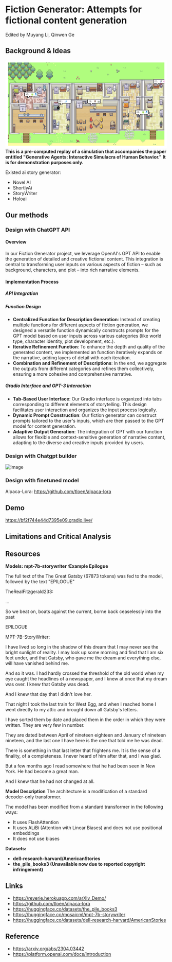 # Fiction Generator: Attempts for fictional content generation

Edited by Muyang Li, Qinwen Ge

## Background & Ideas
![Reverie](Reverie.png)
**This is a pre-computed replay of a simulation that accompanies the paper entitled "Generative Agents: Interactive Simulacra of Human Behavior." It is for demonstration purposes only.**



Existed ai story generator:

- Novel AI
- ShortlyAi
- StoryWriter
- Holoai


## Our methods

### Design with ChatGPT API

#### Overview

In our Fiction Generator project, we leverage OpenAI's GPT API to enable the generation of detailed and creative fictional content. This integration is central to transforming user inputs on various aspects of fiction – such as background, characters, and plot – into rich narrative elements.

#### Implementation Process

##### API Integration

##### Function Design

- **Centralized Function for Description Generation**: Instead of creating multiple functions for different aspects of fiction generation, we designed a versatile function dynamically constructs prompts for the GPT model based on user inputs across various categories (like world type, character identity, plot development, etc.).
- **Iterative Refinement Function**: To enhance the depth and quality of the generated content, we implemented an function iteratively expands on the narrative, adding layers of detail with each iteration.
- **Combination and Refinement of Descriptions**: In the end, we aggregate the outputs from different categories and refines them collectively, ensuring a more cohesive and comprehensive narrative.

##### Gradio Interface and GPT-3 Interaction

- **Tab-Based User Interface**: Our Gradio interface is organized into tabs corresponding to different elements of storytelling. This design facilitates user interaction and organizes the input process logically.
- **Dynamic Prompt Construction**: Our fiction generator can construct prompts tailored to the user's inputs, which are then passed to the GPT model for content generation.
- **Adaptive Output Generation**: The integration of GPT with our function allows for flexible and context-sensitive generation of narrative content, adapting to the diverse and creative inputs provided by users.

### Design with Chatgpt builder

![image](https://github.com/balibata/FictionGenerator/assets/62224223/53698480-4e42-4014-afcc-d93e44bb0ba2)

### Design with finetuned model

Alpaca-Lora: https://github.com/tloen/alpaca-lora

## Demo

https://bf2f744e44d7395e09.gradio.live/

## Limitations and Critical Analysis

## Resources

**Models: mpt-7b-storywriter :Example Epilogue**

The full text of the The Great Gatsby (67873 tokens) was fed to the model, followed by the text "EPILOGUE"

TheRealFitzgerald233:

...

So we beat on, boats against the current, borne back ceaselessly into the past

EPILOGUE

MPT-7B-StoryWriter:

I have lived so long in the shadow of this dream that I may never see the bright sunlight of reality. I may look up some morning and find that I am six feet under, and that Gatsby, who gave me the dream and everything else, will have vanished behind me.

And so it was. I had hardly crossed the threshold of the old world when my eye caught the headlines of a newspaper, and I knew at once that my dream was over. I knew that Gatsby was dead.

And I knew that day that I didn't love her.

That night I took the last train for West Egg, and when I reached home I went directly to my attic and brought down all Gatsby's letters.

I have sorted them by date and placed them in the order in which they were written. They are very few in number.

They are dated between April of nineteen eighteen and January of nineteen nineteen, and the last one I have here is the one that told me he was dead.

There is something in that last letter that frightens me. It is the sense of a finality, of a completeness. I never heard of him after that, and I was glad.

But a few months ago I read somewhere that he had been seen in New York. He had become a great man.

And I knew that he had not changed at all.

**Model Description**
The architecture is a modification of a standard decoder-only transformer.

The model has been modified from a standard transformer in the following ways:

- It uses FlashAttention
- It uses ALiBi (Attention with Linear Biases) and does not use positional embeddings
- It does not use biases

**Datasets:**

- **dell-research-harvard/AmericanStories**
- **the_pile_books3 (Unavailable now due to reported copyright infringement)**

## Links

- https://reverie.herokuapp.com/arXiv_Demo/
- https://github.com/tloen/alpaca-lora
- https://huggingface.co/datasets/the_pile_books3
- https://huggingface.co/mosaicml/mpt-7b-storywriter
- https://huggingface.co/datasets/dell-research-harvard/AmericanStories

## Reference

- https://arxiv.org/abs/2304.03442
- https://platform.openai.com/docs/introduction
